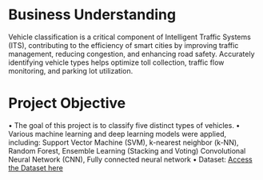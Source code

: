 # Business Understanding
 
Vehicle classification is a critical component of Intelligent Traffic Systems (ITS), contributing to the efficiency of smart cities by improving traffic management, reducing congestion, and enhancing road safety. Accurately identifying vehicle types helps optimize toll collection, traffic flow monitoring, and parking lot utilization.

# Project Objective
•  The goal of this project is to classify five distinct types of vehicles.
•  Various machine learning and deep learning models were applied, including: Support Vector Machine (SVM), k-nearest neighbor (k-NN), Random Forest, Ensemble Learning (Stacking and Voting) Convolutional Neural Network (CNN), Fully connected neural network
•  Dataset:  [Access the Dataset here](https://data.mendeley.com/datasets/htsngg9tpc/3)


